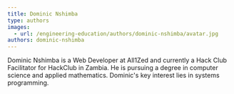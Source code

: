 ```yaml
---
title: Dominic Nshimba
type: authors
images:
  - url: /engineering-education/authors/dominic-nshimba/avatar.jpg
authors: dominic-nshimba
---
```

Dominic Nshimba is a Web Developer at All1Zed and currently a Hack Club Facilitator for HackClub in Zambia. He is pursuing a degree in computer science and applied mathematics. Dominic's key interest lies in systems programming.
